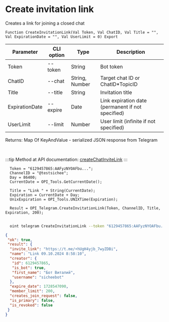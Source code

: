 ﻿---
sidebar_position: 3
---

# Create invitation link
 Creates a link for joining a closed chat



`Function CreateInvitationLink(Val Token, Val ChatID, Val Title = "", Val ExpirationDate = "", Val UserLimit = 0) Export`

  | Parameter | CLI option | Type | Description |
  |-|-|-|-|
  | Token | --token | String | Bot token |
  | ChatID | --chat | String, Number | Target chat ID or ChatID*TopicID |
  | Title | --title | String | Invitation title |
  | ExpirationDate | --expire | Date | Link expiration date (permanent if not specified) |
  | UserLimit | --limit | Number | User limit (infinite if not specified) |

  
  Returns:  Map Of KeyAndValue - serialized JSON response from Telegram

<br/>

:::tip
Method at API documentation: [createChatInviteLink](https://core.telegram.org/bots/api#createchatinvitelink)
:::
<br/>


```bsl title="Code example"
  Token = "6129457865:AAFyzNYOAFbu...";
  ChannelID = "@testsichee";
  Day = 86400;
  CurrentDate = OPI_Tools.GetCurrentDate();
  
  Title = "Link " + String(CurrentDate);
  Expiration = CurrentDate + Day;
  UnixExpiration = OPI_Tools.UNIXTime(Expiration);
  
  Result = OPI_Telegram.CreateInvitationLink(Token, ChannelID, Title, Expiration, 200);
```



```sh title="CLI command example"
    
  oint telegram CreateInvitationLink --token "6129457865:AAFyzNYOAFbu..." --chat %chat% --title "Link  + String(CurrentDate)" --expire %expire% --limit %limit%

```

```json title="Result"
{
 "ok": true,
 "result": {
  "invite_link": "https://t.me/+hUgH4yjb_7wyZDBi",
  "name": "Link 09.10.2024 8:58:10",
  "creator": {
   "id": 6129457865,
   "is_bot": true,
   "first_name": "Бот Виталий",
   "username": "sicheebot"
  },
  "expire_date": 1728547090,
  "member_limit": 200,
  "creates_join_request": false,
  "is_primary": false,
  "is_revoked": false
 }
}
```
